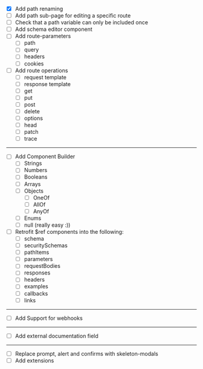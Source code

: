 - [x] Add path renaming
- [ ] Add path sub-page for editing a specific route
- [ ] Check that a path variable can only be included once
- [ ] Add schema editor component
- [ ] Add route-parameters
  - [ ] path
  - [ ] query
  - [ ] headers
  - [ ] cookies
- [ ] Add route operations
  - [ ] request template
  - [ ] response template
  - [ ] get
  - [ ] put
  - [ ] post
  - [ ] delete
  - [ ] options
  - [ ] head
  - [ ] patch
  - [ ] trace

---

- [ ] Add Component Builder
  - [ ] Strings
  - [ ] Numbers
  - [ ] Booleans
  - [ ] Arrays
  - [ ] Objects
    - [ ] OneOf
    - [ ] AllOf
    - [ ] AnyOf
  - [ ] Enums
  - [ ] null (really easy :))
- [ ] Retrofit $ref components into the following:
  - [ ] schema
  - [ ] securitySchemas
  - [ ] pathItems
  - [ ] parameters
  - [ ] requestBodies
  - [ ] responses
  - [ ] headers
  - [ ] examples
  - [ ] callbacks
  - [ ] links

---

- [ ] Add Support for webhooks

---

- [ ] Add external documentation field

---

- [ ] Replace prompt, alert and confirms with skeleton-modals
- [ ] Add extensions
